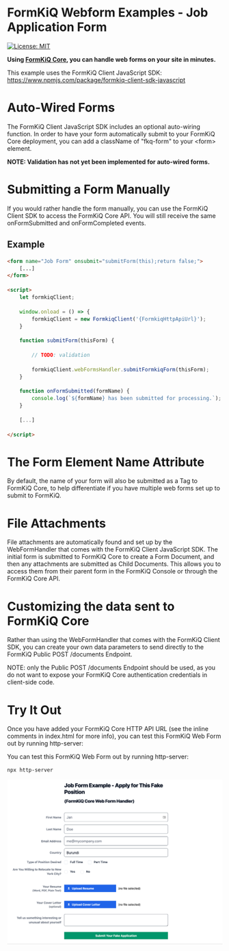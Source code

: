 
# FormKiQ Webform Examples - Job Application Form
[![License: MIT](https://img.shields.io/badge/License-MIT-yellow.svg)](https://opensource.org/licenses/MIT)

**Using [FormKiQ Core](https://github.com/formkiq/formkiq-core), you can handle web forms on your site in minutes.**

This example uses the FormKiQ Client JavaScript SDK: https://www.npmjs.com/package/formkiq-client-sdk-javascript

# Auto-Wired Forms

The FormKiQ Client JavaScript SDK includes an optional auto-wiring function. In order to have your form automatically submit to your FormKiQ Core deployment, you can add a className of "fkq-form" to your &lt;form&gt; element. 

**NOTE: Validation has not yet been implemented for auto-wired forms.**

# Submitting a Form Manually

If you would rather handle the form manually, you can use the FormKiQ Client SDK to access the FormKiQ Core API. You will still receive the same onFormSubmitted and onFormCompleted events.

## Example

```html
<form name="Job Form" onsubmit="submitForm(this);return false;">
    [...]
</form>

<script>
    let formkiqClient;

    window.onload = () => {
        formkiqClient = new FormkiqClient('{FormkiqHttpApiUrl}');
    }

    function submitForm(thisForm) {

        // TODO: validation

        formkiqClient.webFormsHandler.submitFormkiqForm(thisForm);
    }

    function onFormSubmitted(formName) {
        console.log(`${formName} has been submitted for processing.`);
    }

    [...]

</script>
```

# The Form Element Name Attribute

By default, the name of your form will also be submitted as a Tag to FormKiQ Core, to help differentiate if you have multiple web forms set up to submit to FormKiQ.

# File Attachments

File attachments are automatically found and set up by the WebFormHandler that comes with the FormKiQ Client JavaScript SDK. The initial form is submitted to FormKiQ Core to create a Form Document, and then any attachments are submitted as Child Documents. This allows you to access them from their parent form in the FormKiQ Console or through the FormKiQ Core API.

# Customizing the data sent to FormKiQ Core

Rather than using the WebFormHandler that comes with the FormKiQ Client SDK, you can create your own data parameters to send directly to the FormKiQ Public POST /documents Endpoint.

NOTE: only the Public POST /documents Endpoint should be used, as you do not want to expose your FormKiQ Core authentication credentials in client-side code.

# Try It Out

Once you have added your FormKiQ Core HTTP API URL (see the inline comments in index.html for more info), you can test this FormKiQ Web Form out by running http-server:

You can test this FormKiQ Web Form out by running http-server:
```sh
npx http-server
```

![Screenshot of Job Application Form Example](https://raw.githubusercontent.com/formkiq/formkiq-webform-examples-jobapplication/master/screenshot.png)